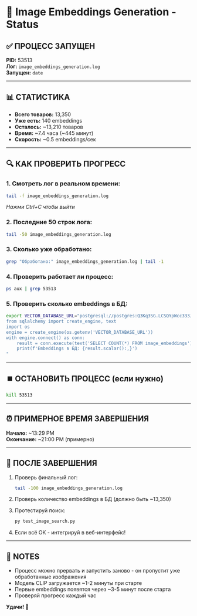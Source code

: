 # 🎨 Image Embeddings Generation - Status

## ✅ ПРОЦЕСС ЗАПУЩЕН

**PID:** 53513  
**Лог:** `image_embeddings_generation.log`  
**Запущен:** `date`

---

## 📊 СТАТИСТИКА

- **Всего товаров:** 13,350
- **Уже есть:** 140 embeddings
- **Осталось:** ~13,210 товаров
- **Время:** ~7.4 часа (~445 минут)
- **Скорость:** ~0.5 embeddings/сек

---

## 🔍 КАК ПРОВЕРИТЬ ПРОГРЕСС

### 1. Смотреть лог в реальном времени:
```bash
tail -f image_embeddings_generation.log
```
*Нажми Ctrl+C чтобы выйти*

### 2. Последние 50 строк лога:
```bash
tail -50 image_embeddings_generation.log
```

### 3. Сколько уже обработано:
```bash
grep "Обработано:" image_embeddings_generation.log | tail -1
```

### 4. Проверить работает ли процесс:
```bash
ps aux | grep 53513
```

### 5. Проверить сколько embeddings в БД:
```bash
export VECTOR_DATABASE_URL="postgresql://postgres:Q3Kq3SG.LCSQYpWcc333JlUpsUfJOxfG@switchback.proxy.rlwy.net:53625/railway" && python3 -c "
from sqlalchemy import create_engine, text
import os
engine = create_engine(os.getenv('VECTOR_DATABASE_URL'))
with engine.connect() as conn:
    result = conn.execute(text('SELECT COUNT(*) FROM image_embeddings'))
    print(f'Embeddings в БД: {result.scalar():,}')
"
```

---

## ⏹️ ОСТАНОВИТЬ ПРОЦЕСС (если нужно)

```bash
kill 53513
```

---

## ⏰ ПРИМЕРНОЕ ВРЕМЯ ЗАВЕРШЕНИЯ

**Начало:** ~13:29 PM  
**Окончание:** ~21:00 PM (примерно)

---

## 🎯 ПОСЛЕ ЗАВЕРШЕНИЯ

1. Проверь финальный лог:
   ```bash
   tail -100 image_embeddings_generation.log
   ```

2. Проверь количество embeddings в БД (должно быть ~13,350)

3. Протестируй поиск:
   ```bash
   py test_image_search.py
   ```

4. Если всё ОК - интегрируй в веб-интерфейс!

---

## 📝 NOTES

- Процесс можно прервать и запустить заново - он пропустит уже обработанные изображения
- Модель CLIP загружается ~1-2 минуты при старте
- Первые embeddings появятся через ~3-5 минут после старта
- Проверяй прогресс каждый час

**Удачи! 🚀**

